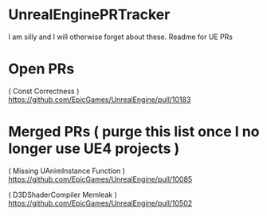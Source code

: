 # UnrealEnginePRTracker
I am silly and I will otherwise forget about these. Readme for UE PRs

# Open PRs
( Const Correctness )
https://github.com/EpicGames/UnrealEngine/pull/10183

# Merged PRs ( purge this list once I no longer use UE4 projects )
( Missing UAnimInstance Function )
https://github.com/EpicGames/UnrealEngine/pull/10085

( D3DShaderCompiler Memleak )
https://github.com/EpicGames/UnrealEngine/pull/10502
